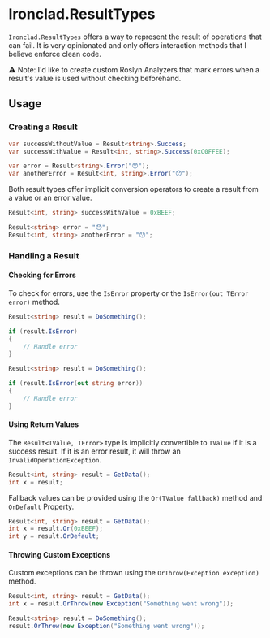 ﻿# Ironclad.ResultTypes

`Ironclad.ResultTypes` offers a way to represent the result of operations that can fail. It is very opinionated and only offers interaction methods that I believe enforce clean code.

⚠️ Note: I'd like to create custom Roslyn Analyzers that mark errors when a result's value is used without checking beforehand.

## Usage

### Creating a Result

```csharp
var successWithoutValue = Result<string>.Success;
var successWithValue = Result<int, string>.Success(0xC0FFEE);

var error = Result<string>.Error("😯");
var anotherError = Result<int, string>.Error("😯");
```
Both result types offer implicit conversion operators to create a result from a value or an error value.
```csharp
Result<int, string> successWithValue = 0xBEEF;

Result<string> error = "😯";
Result<int, string> anotherError = "😯";
```

### Handling a Result
#### Checking for Errors
To check for errors, use the `IsError` property or the `IsError(out TError error)` method.
```csharp
Result<string> result = DoSomething();

if (result.IsError)
{
    // Handle error
}
```
```csharp
Result<string> result = DoSomething();

if (result.IsError(out string error))
{
    // Handle error
}
```

#### Using Return Values
The `Result<TValue, TError>` type is implicitly convertible to `TValue` if it is a success result. If it is an error result, it will throw an `InvalidOperationException`.
```csharp
Result<int, string> result = GetData();
int x = result;
```
Fallback values can be provided using the `Or(TValue fallback)` method and `OrDefault` Property.
```csharp
Result<int, string> result = GetData();
int x = result.Or(0xBEEF);
int y = result.OrDefault;
```

#### Throwing Custom Exceptions
Custom exceptions can be thrown using the `OrThrow(Exception exception)` method.
```csharp
Result<int, string> result = GetData();
int x = result.OrThrow(new Exception("Something went wrong"));

Result<string> result = DoSomething();
result.OrThrow(new Exception("Something went wrong"));
```